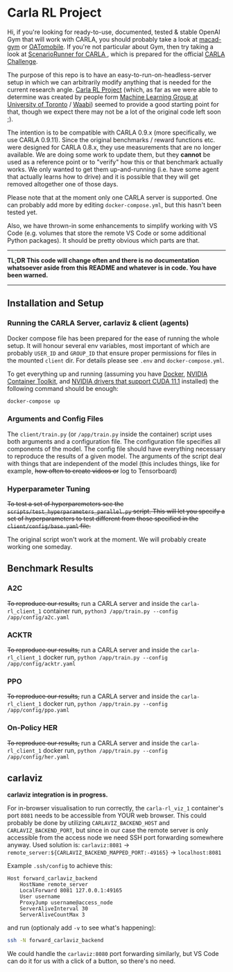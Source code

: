 # Carla RL Project

Hi, if you're looking for ready-to-use, documented, tested & stable OpenAI Gym that will work with CARLA, you should probably take a look at [macad-gym](https://github.com/praveen-palanisamy/macad-gym) or [OATomobile](https://github.com/oatml/oatomobile). If you're not particular about Gym, then try taking a look at [ScenarioRunner for CARLA
](https://github.com/carla-simulator/scenario_runner), which is prepared for the official [CARLA Challenge](https://leaderboard.carla.org/).

The purpose of this repo is to have an easy-to-run-on-headless-server setup in which we can arbitrarily modify anything that is needed for the current research angle. [Carla RL Project](https://github.com/carla-rl-gym/carla-rl) (which, as far as we were able to determine was created by people form [Machine Learning Group at University of Toronto](http://learning.cs.toronto.edu/) / [Waabi](https://waabi.ai/)) seemed to provide a good starting point for that, though we expect there may not be a lot of the original code left soon ;).

The intention is to be compatible with CARLA 0.9.x (more specifically, we use CARLA 0.9.11). Since the original benchmarks / reward functions etc. were designed for CARLA 0.8.x, they use measurements that are no longer available. We are doing some work to update them, but they **cannot** be used as a reference point or to "verify" how this or that benchmark actually works. We only wanted to get them up-and-running (i.e. have some agent that actually learns how to drive) and it is possible that they will get removed altogether one of those days.

Please note that at the moment only one CARLA server is supported. One can probably add more by editing `docker-compose.yml`, but this hasn't been tested yet.

Also, we have thrown-in some enhancements to simplify working with VS Code (e.g. volumes that store the remote VS Code or some additional Python packages). It should be pretty obvious which parts are that.

----------------
**TL;DR This code will change often and there is no documentation whatsoever aside from this README and whatever is in code. You have been warned.**

----------------

## Installation and Setup

### Running the CARLA Server, carlaviz & client (agents)
Docker compose file has been prepared for the ease of running the whole setup. It will honour several env variables, most important of which are probably `USER_ID` and `GROUP_ID` that ensure proper permissions for files in the mounted `client` dir. For details please see `.env` and `docker-compose.yml`.

To get everything up and running (assuming you have [Docker](https://docs.docker.com/get-started/overview/), [NVIDIA Container Toolkit](https://docs.nvidia.com/datacenter/cloud-native/container-toolkit/overview.html), and [NVIDIA drivers that support CUDA 11.1](https://docs.nvidia.com/deploy/cuda-compatibility/index.html) installed) the following command should be enough:

```sh
docker-compose up
```

### Arguments and Config Files
The `client/train.py` (or `/app/train.py` inside the container) script uses both arguments and a configuration file. The configuration file specifies all components of the model. The config file should have everything necessary to reproduce the results of a given model. The arguments of the script deal with things that are independent of the model (this includes things, like for example, ~~how often to create videos or~~ log to Tensorboard)

### Hyperparameter Tuning
~~To test a set of hyperparemeters see the `scripts/test_hyperparameters_parallel.py` script. This will let you specify a set of hyperparameters to test different from those specified in the `client/config/base.yaml` file.~~

The original script won't work at the moment. We will probably create working one someday.

## Benchmark Results

### A2C
~~To reproduce our results,~~ run a CARLA server and inside the `carla-rl_client_1` container run,
`python3 /app/train.py --config /app/config/a2c.yaml`

### ACKTR
~~To reproduce our results,~~ run a CARLA server and inside the `carla-rl_client_1` docker run,
`python /app/train.py --config /app/config/acktr.yaml`

### PPO
~~To reproduce our results,~~ run a CARLA server and inside the `carla-rl_client_1` docker run,
`python /app/train.py --config /app/config/ppo.yaml`

### On-Policy HER
~~To reproduce our results,~~ run a CARLA server and inside the `carla-rl_client_1` docker run,
`python /app/train.py --config /app/config/her.yaml`

## carlaviz

**carlaviz integration is in progress.**

For in-browser visualisation to run correctly, the `carla-rl_viz_1` container's port `8081` needs to be accessible from YOUR web browser. This could probably be done by utilizing `CARLAVIZ_BACKEND_HOST` and `CARLAVIZ_BACKEND_PORT`, but since in our case the remote server is only accessible from the access node we need SSH port forwarding somewhere anyway. Used solution is: `carlaviz:8081` -> `remote_server:${CARLAVIZ_BACKEND_MAPPED_PORT:-49165}` -> `localhost:8081`

Example `.ssh/config` to achieve this:

```ssh-config
Host forward_carlaviz_backend
    HostName remote_server
    LocalForward 8081 127.0.0.1:49165
    User username
    ProxyJump username@access_node
    ServerAliveInterval 30
    ServerAliveCountMax 3
```

and run (optionaly add `-v` to see what's happening):

```sh
ssh -N forward_carlaviz_backend
```

We could handle the `carlaviz:8080` port forwarding similarly, but VS Code can do it for us with a click of a button, so there's no need.